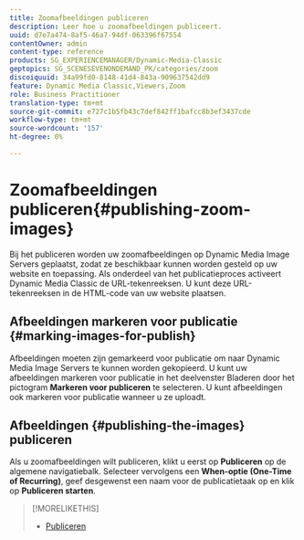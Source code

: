 ```yaml
---
title: Zoomafbeeldingen publiceren
description: Leer hoe u zoomafbeeldingen publiceert.
uuid: d7e7a474-8af5-46a7-94df-063396f67554
contentOwner: admin
content-type: reference
products: SG_EXPERIENCEMANAGER/Dynamic-Media-Classic
geptopics: SG_SCENESEVENONDEMAND_PK/categories/zoom
discoiquuid: 34a99fd0-8148-41d4-843a-909637542dd9
feature: Dynamic Media Classic,Viewers,Zoom
role: Business Practitioner
translation-type: tm+mt
source-git-commit: e727c1b5fb43c7def842ff1bafcc8b3ef3437cde
workflow-type: tm+mt
source-wordcount: '157'
ht-degree: 0%

---
```



# Zoomafbeeldingen publiceren{#publishing-zoom-images}

Bij het publiceren worden uw zoomafbeeldingen op Dynamic Media Image Servers geplaatst, zodat ze beschikbaar kunnen worden gesteld op uw website en toepassing. Als onderdeel van het publicatieproces activeert Dynamic Media Classic de URL-tekenreeksen. U kunt deze URL-tekenreeksen in de HTML-code van uw website plaatsen.

## Afbeeldingen markeren voor publicatie {#marking-images-for-publish}

Afbeeldingen moeten zijn gemarkeerd voor publicatie om naar Dynamic Media Image Servers te kunnen worden gekopieerd. U kunt uw afbeeldingen markeren voor publicatie in het deelvenster Bladeren door het pictogram **Markeren voor publiceren** te selecteren. U kunt afbeeldingen ook markeren voor publicatie wanneer u ze uploadt.

## Afbeeldingen {#publishing-the-images} publiceren

Als u zoomafbeeldingen wilt publiceren, klikt u eerst op **Publiceren** op de algemene navigatiebalk. Selecteer vervolgens een **When-optie (One-Time of Recurring)**, geef desgewenst een naam voor de publicatietaak op en klik op **Publiceren starten**.

>[!MORELIKETHIS]
>
>* [Publiceren](publishing-files.md#publishing_files)

